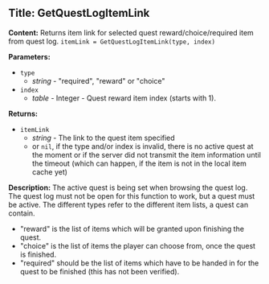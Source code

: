 ## Title: GetQuestLogItemLink

**Content:**
Returns item link for selected quest reward/choice/required item from quest log.
`itemLink = GetQuestLogItemLink(type, index)`

**Parameters:**
- `type`
  - *string* - "required", "reward" or "choice"
- `index`
  - *table* - Integer - Quest reward item index (starts with 1).

**Returns:**
- `itemLink`
  - *string* - The link to the quest item specified
  - or `nil`, if the type and/or index is invalid, there is no active quest at the moment or if the server did not transmit the item information until the timeout (which can happen, if the item is not in the local item cache yet)

**Description:**
The active quest is being set when browsing the quest log. The quest log must not be open for this function to work, but a quest must be active.
The different types refer to the different item lists, a quest can contain.
- "reward" is the list of items which will be granted upon finishing the quest.
- "choice" is the list of items the player can choose from, once the quest is finished.
- "required" should be the list of items which have to be handed in for the quest to be finished (this has not been verified).